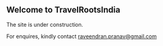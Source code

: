 ## Welcome to TravelRootsIndia 

The site is under construction.

For enquires, kindly contact raveendran.pranav@gmail.com
